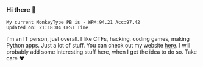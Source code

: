 ### Hi there 👋
<!-- PB START -->
```
My current MonkeyType PB is - WPM:94.21 Acc:97.42
Updated on: 21:18:04 CEST Time
```
<!-- PB END -->
I'm an IT person, just overall. I like CTFs, hacking, coding games, making Python apps. Just a lot of stuff.
You can check out my website [here](https://skill3472.github.io/).
I will probably add some interesting stuff here, when I get the idea to do so. Take care ❤️
